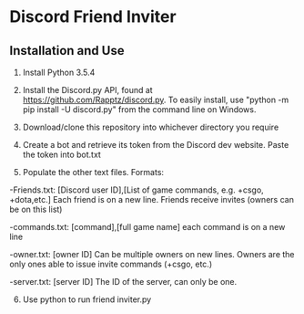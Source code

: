 # Discord Friend Inviter

## Installation and Use
1. Install Python 3.5.4

2. Install the Discord.py API, found at https://github.com/Rapptz/discord.py. To easily install, use "python -m pip install -U discord.py" from the command line on Windows.

3. Download/clone this repository into whichever directory you require

4. Create a bot and retrieve its token from the Discord dev website. Paste the token into bot.txt

5. Populate the other text files. Formats:
  
  -Friends.txt: [Discord user ID],[List of game commands, e.g. +csgo, +dota,etc.] Each friend is on a new line. Friends receive invites (owners can be on this list)
  
  -commands.txt: [command],[full game name] each command is on a new line
  
  -owner.txt: [owner ID] Can be multiple owners on new lines. Owners are the only ones able to issue invite commands (+csgo, etc.)
  
  -server.txt: [server ID] The ID of the server, can only be one.
  
  6. Use python to run friend inviter.py

